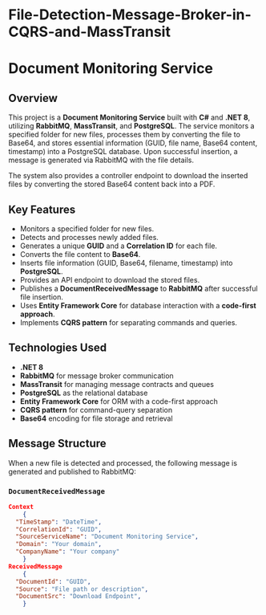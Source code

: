 # File-Detection-Message-Broker-in-CQRS-and-MassTransit
# Document Monitoring Service

## Overview

This project is a **Document Monitoring Service** built with **C#** and **.NET 8**, utilizing **RabbitMQ**, **MassTransit**, and **PostgreSQL**. The service monitors a specified folder for new files, processes them by converting the file to Base64, and stores essential information (GUID, file name, Base64 content, timestamp) into a PostgreSQL database. Upon successful insertion, a message is generated via RabbitMQ with the file details.

The system also provides a controller endpoint to download the inserted files by converting the stored Base64 content back into a PDF.

## Key Features

- Monitors a specified folder for new files.
- Detects and processes newly added files.
- Generates a unique **GUID** and a **Correlation ID** for each file.
- Converts the file content to **Base64**.
- Inserts file information (GUID, Base64, filename, timestamp) into **PostgreSQL**.
- Provides an API endpoint to download the stored files.
- Publishes a **DocumentReceivedMessage** to **RabbitMQ** after successful file insertion.
- Uses **Entity Framework Core** for database interaction with a **code-first approach**.
- Implements **CQRS pattern** for separating commands and queries.

## Technologies Used

- **.NET 8**
- **RabbitMQ** for message broker communication
- **MassTransit** for managing message contracts and queues
- **PostgreSQL** as the relational database
- **Entity Framework Core** for ORM with a code-first approach
- **CQRS pattern** for command-query separation
- **Base64** encoding for file storage and retrieval

## Message Structure

When a new file is detected and processed, the following message is generated and published to RabbitMQ:

### `DocumentReceivedMessage`

```json
Context
    {
  "TimeStamp": "DateTime",
  "CorrelationId": "GUID",
  "SourceServiceName": "Document Monitoring Service",
  "Domain": "Your domain",
  "CompanyName": "Your company"
    }
ReceivedMessage
    {
  "DocumentId": "GUID",
  "Source": "File path or description",
  "DocumentSrc": "Download Endpoint",
    }



